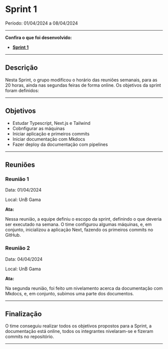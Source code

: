 # Sprint 1

Período: 01/04/2024 a 08/04/2024

---

**Confira o que foi desenvolvido:**

- **[Sprint 1](https://github.com/unb-mds/2024-1-EducaMinas-frontend/milestone/1?closed=1)**

---

## Descrição

Nesta Sprint, o grupo modificou o horário das reuniões semanais, para as 20 horas, ainda nas segundas feiras de forma online. Os objetivos da sprint foram definidos:

---

## Objetivos

- Estudar Typescript, Next.js e Tailwind
- Cobnfigurar as máquinas
- Iniciar aplicação e primeiros commits
- Iniciar documentação com Mkdocs
- Fazer deploy da documentação com pipelines

---

## Reuniões

### Reunião 1

Data: 01/04/2024

Local: UnB Gama

**Ata:**

Nessa reunião, a equipe definiu o escopo da sprint, definindo o que deveria ser executado na semana.
O time configurou algumas máquinas, e, em conjunto, inicializou a aplicação Next, fazendo os primeiros commits no GitHub.


### Reunião 2

Data: 04/04/2024

Local: UnB Gama

**Ata:**

Na segunda reunião, foi feito um nivelamento acerca da documentação com Mkdocs, e, em conjunto, subimos uma parte dos documentos.

---

## Finalização

O time conseguiu realizar todos os objetivos propostos para a Sprint, a documentação está online, todos os integrantes nivelaram-se e fizeram commits no repositório.

---